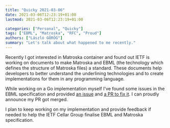 ```yaml
---
title: "Quicky 2021-03-06"
date: 2021-03-06T12:23:19+01:00
lastmod: 2021-03-06T12:23:19+01:00

categories: ["Personal", "Quicky"]
tags: ["EBML", "Matroska", "RFC", "Proud"]
authors: ["László GÖRÖG"]
summary: "Let's talk about what happened to me recently."
---
```

Recently I got interested in Matroska container and found out IETF is working on documents to make Matroska and EBML (the technology which defines the structure of Matroska files) a standard. These documents help developers to better understand the underlining technologies and to create implementations for them in any programming language.

While working on a Go implementation myself I've found some issues in the EBML specification and provided [an issue](https://github.com/ietf-wg-cellar/ebml-specification/issues/395) and [a PR to fix it](https://github.com/ietf-wg-cellar/ebml-specification/pull/396). I can proudly announce my PR got merged.

I plan to keep working on my implementation and provide feedback if needed to help the IETF Cellar Group finalise EBML and Matroska specification.
